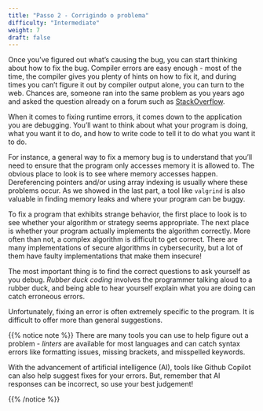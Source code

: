 ```yaml
---
title: "Passo 2 - Corrigindo o problema"
difficulty: "Intermediate"
weight: 7
draft: false
---
```


Once you’ve figured out what’s causing the bug, you can start thinking about how to fix the bug. Compiler errors are easy enough - most of the time, the compiler gives you plenty of hints on how to fix it, and during times you can’t figure it out by compiler output alone, you can turn to the web. Chances are, someone ran into the same problem as you years ago and asked the question already on a forum such as [StackOverflow](https://stackoverflow.com/). 

When it comes to fixing runtime errors, it comes down to the application you are debugging. You’ll want to think about what your program is doing, what you want it to do, and how to write code to tell it to do what you want it to do.

For instance, a general way to fix a memory bug is to understand that you’ll need to ensure that the program only accesses memory it is allowed to. The obvious place to look is to see where memory accesses happen. Dereferencing pointers and/or using array indexing is usually where these problems occur. As we showed in the last part, a tool like `valgrind` is also valuable in finding memory leaks and where your program can be buggy.

To fix a program that exhibits strange behavior, the first place to look is to see whether your algorithm or strategy seems appropriate. The next place is whether your program actually implements the algorithm correctly. More often than not, a complex algorithm is difficult to get correct. There are many implementations of secure algorithms in cybersecurity, but a lot of them have faulty implementations that make them insecure!

The most important thing is to find the correct questions to ask yourself as you debug. *Rubber duck coding* involves the programmer talking aloud to a rubber duck, and being able to hear yourself explain what you are doing can catch erroneous errors.

Unfortunately, fixing an error is often extremely specific to the program. It is difficult to offer more than general suggestions.

{{% notice note %}}
There are many tools you can use to help figure out a problem - _linters_ are available for most languages and can catch syntax errors like formatting issues, missing brackets, and misspelled keywords.

With the advancement of artificial intelligence (AI), tools like Github Copilot can also help suggest fixes for your errors. But, remember that AI responses can be incorrect, so use your best judgement!

{{% /notice %}}